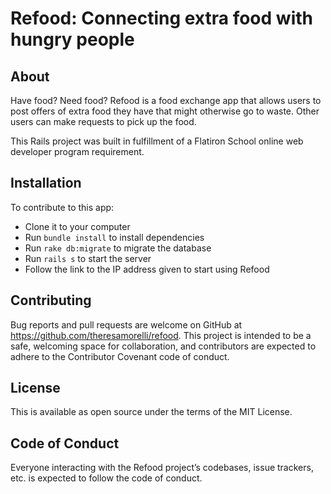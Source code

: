 # Refood: Connecting extra food with hungry people

## About

Have food? Need food? Refood is a food exchange app that allows users to post offers of extra food they have that might otherwise go to waste. Other users can make requests to pick up the food.

This Rails project was built in fulfillment of a Flatiron School online web developer program requirement.

## Installation 

To contribute to this app:
- Clone it to your computer
- Run `bundle install` to install dependencies
- Run `rake db:migrate` to migrate the database
- Run `rails s` to start the server
- Follow the link to the IP address given to start using Refood

## Contributing
Bug reports and pull requests are welcome on GitHub at https://github.com/theresamorelli/refood. This project is intended to be a safe, welcoming space for collaboration, and contributors are expected to adhere to the Contributor Covenant code of conduct.

## License
This is available as open source under the terms of the MIT License.

## Code of Conduct
Everyone interacting with the Refood project’s codebases, issue trackers, etc. is expected to follow the code of conduct.
